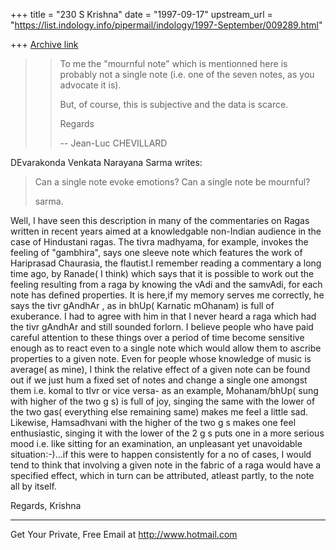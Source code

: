 +++
title = "230 S Krishna"
date = "1997-09-17"
upstream_url = "https://list.indology.info/pipermail/indology/1997-September/009289.html"

+++
[Archive link](https://list.indology.info/pipermail/indology/1997-September/009289.html)

>>To me the "mournful note" which is mentionned here
>>is probably not a single note (i.e. one of the seven notes,
>>as you advocate it is).
>>
>>But, of course, this is subjective and the data is scarce.
>>
>>Regards
>>
>>-- Jean-Luc CHEVILLARD
>>
>>

DEvarakonda Venkata Narayana Sarma writes:
>Can a single note evoke emotions? Can a single note be mournful?
>
>sarma.


Well, I have seen this description in many of the commentaries on Ragas
written in recent years aimed at a knowledgable non-Indian audience in
the case of Hindustani ragas. The tivra madhyama, for example, invokes
the feeling of "gambhira", says one sleeve note
which features the work of Hariprasad Chaurasia, the flautist.I remember
reading a commentary a long time ago, by Ranade( I think) which says
that it is possible to work out the feeling resulting from a raga by
knowing the vAdi and the samvAdi, for each note has defined properties.
It is here,if my memory serves me correctly, he says the tivr gAndhAr ,
as in bhUp( Karnatic mOhanam) is full of exuberance. I had to agree with
him in that I never heard a raga which had the tivr gAndhAr and still
sounded forlorn. I believe people who have paid careful attention to
these things over a period of time become sensitive enough as to react
even to a single note which would allow them to ascribe properties to a
given note.
     Even for people whose knowledge of music is average( as mine), I
think the relative effect of a given note can be found out if we just
hum a fixed set of notes and change a single one amongst them i.e. komal
to tIvr or vice versa- as an example, Mohanam/bhUp( sung with higher of
the two g s) is full of joy, singing the same with the lower of the two
gas( everything else remaining same) makes me feel a little
sad. Likewise, Hamsadhvani with the higher of the two g s makes one feel
enthusiastic, singing it with the lower of the 2 g s puts one in a more
serious mood i.e. like sitting for an examination, an unpleasant yet
unavoidable situation:-)...if this were to happen consistently for a no
of cases, I would tend to think that involving a given note in the
fabric of a raga would have a specified effect, which in turn can be
attributed, atleast partly, to the note all by itself.


Regards,
Krishna


______________________________________________________
Get Your Private, Free Email at http://www.hotmail.com



